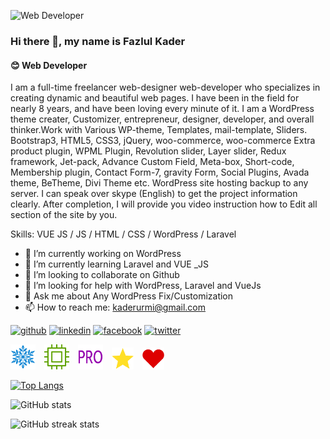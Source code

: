 ![Web Developer](https://pbs.twimg.com/profile_banners/159107622/1448918532/600x200)
### Hi there 👋, my name is Fazlul Kader
#### 😊 Web Developer

I am a full-time freelancer web-designer web-developer who specializes in creating dynamic and beautiful web pages. I have been in the field for nearly 8 years, and have been loving every minute of it. I am a WordPress theme creater, Customizer, entrepreneur, designer, developer, and overall thinker.Work with Various WP-theme, Templates, mail-template, Sliders. Bootstrap3, HTML5, CSS3, jQuery, woo-commerce, woo-commerce Extra product plugin, WPML Plugin, Revolution slider, Layer slider, Redux framework, Jet-pack, Advance Custom Field, Meta-box, Short-code, Membership plugin, Contact Form-7, gravity Form, Social Plugins, Avada theme, BeTheme, Divi Theme etc. WordPress site hosting backup to any server. I can speak over skype (English) to get the project information clearly. After completion, I will provide you video instruction how to Edit all section of the site by you.

Skills: VUE JS / JS / HTML / CSS / WordPress / Laravel

- 🔭 I’m currently working on WordPress 
- 🌱 I’m currently learning Laravel and VUE _JS 
- 👯 I’m looking to collaborate on Github 
- 🤔 I’m looking for help with WordPress, Laravel and VueJs 
- 💬 Ask me about Any WordPress Fix/Customization 
- 📫 How to reach me: kaderurmi@gmail.com 


[<img src='https://cdn.jsdelivr.net/npm/simple-icons@3.0.1/icons/github.svg' alt='github' height='40'>](https://github.com/kaderurmi)  [<img src='https://cdn.jsdelivr.net/npm/simple-icons@3.0.1/icons/linkedin.svg' alt='linkedin' height='40'>](https://www.linkedin.com/in/fkader/)  [<img src='https://cdn.jsdelivr.net/npm/simple-icons@3.0.1/icons/facebook.svg' alt='facebook' height='40'>](https://www.facebook.com/kaderurmi)  [<img src='https://cdn.jsdelivr.net/npm/simple-icons@3.0.1/icons/twitter.svg' alt='twitter' height='40'>](https://twitter.com/F_Kader5020)  

<a href='https://archiveprogram.github.com/'><img src='https://raw.githubusercontent.com/acervenky/animated-github-badges/master/assets/acbadge.gif' width='40' height='40'></a> <a href='https://docs.github.com/en/developers'><img src='https://raw.githubusercontent.com/acervenky/animated-github-badges/master/assets/devbadge.gif' width='40' height='40'></a> <a href='https://github.com/pricing'><img src='https://raw.githubusercontent.com/acervenky/animated-github-badges/master/assets/pro.gif' width='40' height='40'></a> <a href='https://stars.github.com/'><img src='https://raw.githubusercontent.com/acervenky/animated-github-badges/master/assets/starbadge.gif' width='35' height='35'></a> <a href='https://docs.github.com/en/github/supporting-the-open-source-community-with-github-sponsors'><img src='https://raw.githubusercontent.com/acervenky/animated-github-badges/master/assets/sponsorbadge.gif' width='35' height='35'></a> 

[![Top Langs](https://github-readme-stats.vercel.app/api/top-langs/?username=kaderurmi)](https://github.com/anuraghazra/github-readme-stats)

![GitHub stats](https://github-readme-stats.vercel.app/api?username=kaderurmi&show_icons=true)  

![GitHub streak stats](https://streak-stats.demolab.com/?user=kaderurmi)  

